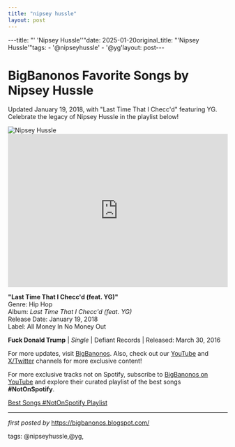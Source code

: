 ```yaml
---
title: "nipsey hussle"
layout: post
---
```

---title: "' 'Nipsey Hussle''"date: 2025-01-20original_title: "'Nipsey Hussle'"tags:  - '@nipseyhussle'  - '@yg'layout: post---<!-- Title of the Post --><h1 >BigBanonos Favorite Songs by Nipsey Hussle</h1> <!-- Introductory Text --><p >Updated January 19, 2018, with "Last Time That I Checc'd" featuring YG. Celebrate the legacy of Nipsey Hussle in the playlist below!</p> <!-- Featured Image --><div > <img src="https://www.billboard.com/wp-content/uploads/media/nipsey-hussle-press-photo-2018-cr-Norberto-Garcia-billboard-1548.jpg" alt="Nipsey Hussle" /></div> <!-- Spotify Embed --><div > <iframe src="https://open.spotify.com/embed/playlist/3xkvDLsqxqgzRRGJVDKCE3?utm_source=generator" width="100%" height="352" frameBorder="0" allowfullscreen="" allow="autoplay; clipboard-write; encrypted-media; fullscreen; picture-in-picture" loading="lazy"></iframe></div> <!-- Song Information --><div> <p><strong>"Last Time That I Checc'd (feat. YG)"</strong><br> Genre: Hip Hop<br> Album: <em>Last Time That I Checc'd (feat. YG)</em><br> Release Date: January 19, 2018<br> Label: All Money In No Money Out</p> <p><strong>Fuck Donald Trump</strong> | <em>Single</em> | Defiant Records | Released: March 30, 2016</p></div> <!-- Footer Links --><div > <p>For more updates, visit <a href="https://bigbanonos.blogspot.com/" target="_blank">BigBanonos</a>. Also, check out our <a href="https://www.youtube.com/@BigBanonos" target="_blank">YouTube</a> and <a href="https://x.com/bigbanonos" target="_blank">X/Twitter</a> channels for more exclusive content!</p></div><!--Subscribe and Playlist Links--><div>    <p>For more exclusive tracks not on Spotify, subscribe to <a href="https://www.youtube.com/@BigBanonos" target="_blank">BigBanonos on YouTube</a> and explore their curated playlist of the best songs <strong>#NotOnSpotify</strong>.</p>    <p><a href="https://www.youtube.com/playlist?list=PLtuNtuTatqI0kFahUCbtbfenC_ET5O_tr" target="_blank">Best Songs #NotOnSpotify Playlist<br /></a></p></div><hr /><p><em>first posted by</em> <a href="https://bigbanonos.blogspot.com/" rel="noopener" target="_new">https://bigbanonos.blogspot.com/</a></p><p>tags: @nipseyhussle,@yg,</p>